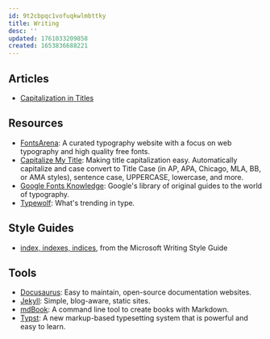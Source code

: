```yaml
---
id: 9t2cbpqc1vofuqkwlmbttky
title: Writing
desc: ''
updated: 1761033209858
created: 1653836688221
---
```


## Articles

- [Capitalization in Titles](https://www.grammarly.com/blog/capitalization-in-the-titles/)

## Resources

- [FontsArena](https://fontsarena.com/): A curated typography website with a focus on web typography and high quality free fonts.
- [Capitalize My Title](https://capitalizemytitle.com/): Making title capitalization easy. Automatically capitalize and case convert to Title Case (in AP, APA, Chicago, MLA, BB, or AMA styles), sentence case, UPPERCASE, lowercase, and more.
- [Google Fonts Knowledge](https://fonts.google.com/knowledge): Google's library of original guides to the world of typography.
- [Typewolf](https://www.typewolf.com/): What's trending in type.

## Style Guides

- [index, indexes, indices](https://learn.microsoft.com/en-us/style-guide/a-z-word-list-term-collections/i/index-indexes-indices), from the Microsoft Writing Style Guide

## Tools

- [Docusaurus](https://docusaurus.io/): Easy to maintain, open-source documentation websites.
- [Jekyll](https://jekyllrb.com/): Simple, blog-aware, static sites.
- [mdBook](https://rust-lang.github.io/mdBook/): A command line tool to create books with Markdown.
- [Typst](https://typst.app/): A new markup-based typesetting system that is powerful and easy to learn.
